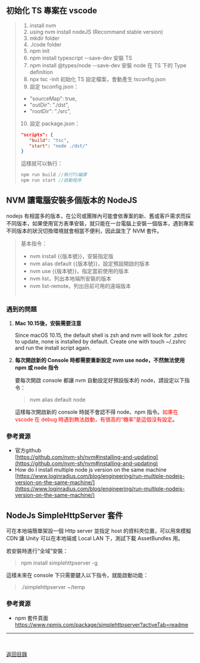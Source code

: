 ## 初始化 TS 專案在 vscode

>1. install nvm
>2. using nvm install nodeJS (Recommand stable version)
>3. mkdir folder
>4. ./code folder
>5. npm init
>6. npm install typescript --save-dev
   安裝 TS
>7. npm install @types/node --save-dev
   安裝 node 在 TS 下的 Type definition
>8. npx tsc -init
   初始化 TS 設定檔案，會動產生 tsconfig.json
>9. 設定 tsconfig.json：
>   - "sourceMap": true,
>   - "outDir": "./dst",
>   - "rootDir": "./src",
>10. 設定 package.json：
>    ```json
>    "scripts": {
>    	"build": "tsc",
>    	"start": "node ./dst/"
>    }
>    ```
>    這樣就可以執行：  
>    ```c
>    npm run build //執行TS編譯  
>    npm run start //啟動程序   
>    ```

## NVM 讓電腦安裝多個版本的 NodeJS

nodejs 有相當多的版本，在公司或團隊內可能會依專案的新、舊或客戶需求而採不同版本，如果使用官方表準安裝，就只能在一台電腦上安裝一個版本，遇到專案不同版本的狀況切換環境就會相當不便利，因此誕生了 NVM 套件。   

> 基本指令：
>
> * nvm install {{版本號}}，安裝指定版
> * nvm alias default {{版本號}}，設定預設開啟的版本
> * nvm use {{版本號}}，指定當前使用的版本
> * nvm list，列出本地端所安裝的版本
> * nvm list-remote，列出目前可用的遠端版本
>   <br><br>

### 遇到的問題
1. **Mac 10.15後，安裝需要注意**   

   Since macOS 10.15, the default shell is zsh and
   nvm will look for .zshrc to update, none is installed by default. Create one
   with touch ~/.zshrc and run the install script again.
2. **每次開啟新的 Console 時都需要重新設定 nvm use node，不然無法使用npm 或 node 指令**

   要每次開啟 console 都讓 nvm 自動設定好預設版本的 node，請設定以下指令：

   > nvm alias default node

   這樣每次開啟新的 console 時就不會認不得 node、npm 指令。<span style="color:red">如果在 vscode 在 debug 時遇到無法啟動，有很高的“機率”是這個沒有設定</span>。

### 參考資源

* 官方github  
[https://github.com/nvm-sh/nvm#installing-and-updating](https://github.com/nvm-sh/nvm#installing-and-updating)
* How do I install
multiple node js version on the same machine  
[https://www.loginradius.com/blog/engineering/run-multiple-nodejs-version-on-the-same-machine/](https://www.loginradius.com/blog/engineering/run-multiple-nodejs-version-on-the-same-machine/)

## NodeJs SimpleHttpServer 套件  
可在本地端簡單架設一個 Http server 並指定 host 的資料夾位置，可以用來模擬 CDN 讓 Unity 可以在本地端或 Local LAN 下，測試下載 AssetBundles 用。  

若安裝時進行“全域”安裝：
>npm install simplehttpserver -g  

這樣未來在 console 下只需要鍵入以下指令，就能啟動功能：  

>./simplehttpserver ~/temp

### 參考資源
* npm 套件頁面  
https://www.npmjs.com/package/simplehttpserver?activeTab=readme
---

<br>

[返回目錄](https://github.com/BricL/ericsplayground/blob/main/README.md)
